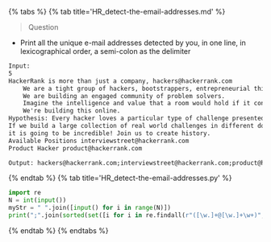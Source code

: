 {% tabs %}
{% tab title='HR_detect-the-email-addresses.md' %}

> Question

* Print all the unique e-mail addresses detected by you, in one line, in lexicographical order, a semi-colon as the delimiter

```txt
Input:
5
HackerRank is more than just a company, hackers@hackerrank.com
    We are a tight group of hackers, bootstrappers, entrepreneurial thinkers and innovators.
    We are building an engaged community of problem solvers.
    Imagine the intelligence and value that a room would hold if it contained hackers/problem solvers from around the world?
    We're building this online.
Hypothesis: Every hacker loves a particular type of challenge presented in a certain set of difficulty.
If we build a large collection of real world challenges in different domains with an engaging interface,
it is going to be incredible! Join us to create history.
Available Positions interviewstreet@hackerrank.com
Product Hacker product@hackerrank.com

Output: hackers@hackerrank.com;interviewstreet@hackerrank.com;product@hackerrank.com
```

{% endtab %}
{% tab title='HR_detect-the-email-addresses.py' %}

```py
import re
N = int(input())
myStr = " ".join([input() for i in range(N)])
print(";".join(sorted(set([i for i in re.findall(r"([\w.]+@[\w.]+\w+)", myStr)]))))
```

{% endtab %}
{% endtabs %}
